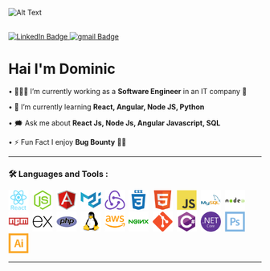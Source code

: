 ![Alt Text](https://cdn.dribbble.com/users/1292677/screenshots/6139167/media/5387dc7e035b3efe9d94516044de66a4.gif)


<img src="https://komarev.com/ghpvc/?username=your-github-username&style=flat-square&color=blue" alt=""/>

<div id="badges">
  <a href="https://www.linkedin.com/in/dominicseduraja">
    <img src="https://img.shields.io/badge/LinkedIn-blue?style=for-the-badge&logo=linkedin&logoColor=white" alt="LinkedIn Badge"/>
  </a>

<a href="mailto:dominicseduraja3@gmail.com">
    <img src="https://img.shields.io/badge/Gmail-D14836?style=for-the-badge&logo=gmail&logoColor=white" alt="gmail Badge"/>
  </a>
</div>


<h1>Hai I'm Dominic</h1> 
<!-- ![Alt Text](https://raw.githubusercontent.com/aemmadi/aemmadi/master/wave.gif)  -->



• 👨🏻‍💻 I’m currently working as a  <b>Software Engineer</b> in an IT company 🏢

• 🌱 I’m currently learning <b>React, Angular, Node JS, Python</b>

• 🗯️ Ask me about <b>React Js, Node Js, Angular Javascript, SQL</b> 

• ⚡ Fun Fact I enjoy <b>Bug Bounty</b> 🕵🏻

---

### :hammer_and_wrench: Languages and Tools :
<div>
  <img src="https://github.com/devicons/devicon/blob/master/icons/react/react-original-wordmark.svg" title="React" alt="React" width="40" height="40"/>&nbsp;
    <img src="https://github.com/devicons/devicon/blob/master/icons/nodejs/nodejs-original.svg" title="NodeJs" alt="NodeJs" width="40" height="40"/>&nbsp;
<img src="https://github.com/devicons/devicon/blob/master/icons/angularjs/angularjs-original.svg" title="Angular" alt="Angular" width="40" height="40"/>&nbsp;
  <img src="https://github.com/devicons/devicon/blob/master/icons/materialui/materialui-original.svg" title="Material UI" alt="Material UI" width="40" height="40"/>&nbsp;
  <img src="https://github.com/devicons/devicon/blob/master/icons/redux/redux-original.svg" title="Redux" alt="Redux " width="40" height="40"/>&nbsp;
  <img src="https://github.com/devicons/devicon/blob/master/icons/css3/css3-plain-wordmark.svg"  title="CSS3" alt="CSS" width="40" height="40"/>&nbsp;
  <img src="https://github.com/devicons/devicon/blob/master/icons/html5/html5-original.svg" title="HTML5" alt="HTML" width="40" height="40"/>&nbsp;
  <img src="https://github.com/devicons/devicon/blob/master/icons/javascript/javascript-original.svg" title="JavaScript" alt="JavaScript" width="40" height="40"/>&nbsp;
  <img src="https://github.com/devicons/devicon/blob/master/icons/mysql/mysql-original-wordmark.svg" title="MySQL"  alt="MySQL" width="40" height="40"/>&nbsp;
  <img src="https://github.com/devicons/devicon/blob/master/icons/nodejs/nodejs-original-wordmark.svg" title="NodeJS" alt="NodeJS" width="40" height="40"/>&nbsp;
  <img src="https://github.com/devicons/devicon/blob/master/icons/npm/npm-original-wordmark.svg" title="Git" alt="git" width="40" height="40"/>&nbsp;
  <img src="https://github.com/devicons/devicon/blob/master/icons/express/express-original.svg" title="NodeJS" alt="NodeJS" width="40" height="40"/>&nbsp;
 <img src="https://github.com/devicons/devicon/blob/master/icons/php/php-original.svg" title="PHP" alt="php" width="40" height="40"/>&nbsp;
  <img src="https://github.com/devicons/devicon/blob/master/icons/linux/linux-original.svg" title="linux" alt="linux" width="40" height="40"/>&nbsp;
  <img src="https://github.com/devicons/devicon/blob/master/icons/amazonwebservices/amazonwebservices-plain-wordmark.svg" title="AWS" alt="AWS" width="40" height="40"/>&nbsp;
  <img src="https://github.com/devicons/devicon/blob/master/icons/nginx/nginx-original.svg" title="Nginx" alt="AWS" width="40" height="40"/>&nbsp;
  <img src="https://github.com/devicons/devicon/blob/master/icons/git/git-original.svg" title="Git" alt="git" width="40" height="40"/>&nbsp;
  <img src="https://github.com/devicons/devicon/blob/master/icons/csharp/csharp-original.svg" title="Git" alt="git" width="40" height="40"/>&nbsp;
  <img src="https://github.com/devicons/devicon/blob/master/icons/dotnetcore/dotnetcore-original.svg" title="Git" alt="git" width="40" height="40"/>&nbsp;
  <img src="https://github.com/devicons/devicon/blob/master/icons/photoshop/photoshop-line.svg" title="PS" alt="ps" width="40" height="40"/>&nbsp;
  <img src="https://github.com/devicons/devicon/blob/master/icons/illustrator/illustrator-line.svg" title="illustrator" alt="illustrator" width="40" height="40"/>&nbsp;
</div>
<hr>

